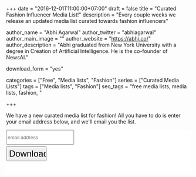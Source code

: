 +++
date = "2016-12-01T11:00:00+07:00"
draft = false
title = "Curated Fashion Influencer Media List!"
description = "Every couple weeks we release an updated media list curated towards fashion influencers"

author_name = "Abhi Agarwal"
author_twitter = "abhiagarwal"
author_main_image = ""
author_website = "https://abhi.co/"
author_description = "Abhi graduated from New York University with a degree in Creation of Artificial Intelligence. He is the co-founder of NewsAI."

download_form = "yes"

categories = ["Free", "Media lists", "Fashion"]
series = ["Curated Media Lists"]
tags = ["Media lists", "Fashion"]
seo_tags = "free media lists, media lists, fashion, "

+++

We have a new curated media list for fashion! All you have to do is enter your email address below, and we'll email you the list.

<link href="//cdn-images.mailchimp.com/embedcode/horizontal-slim-10_7.css" rel="stylesheet" type="text/css">
<style type="text/css">
    #mc_embed_signup{background:#fff; clear:left; font:14px Helvetica,Arial,sans-serif; width:100%;}
    /* Add your own MailChimp form style overrides in your site stylesheet or in this style block.
       We recommend moving this block and the preceding CSS link to the HEAD of your HTML file. */

</style>
<div id="mc_embed_signup">
<form action="http://email3.newsai.co/t/d/s/nqxh/" method="post" id="subForm">
    <div id="mc_embed_signup_scroll">
    <input style="height: 40px; margin-bottom: 5px;" type="email" value="" name="EMAIL" class="email" id="mce-EMAIL" placeholder="email address" required>
    <!-- real people should not fill this in and expect good things - do not remove this or risk form bot signups-->
    <div style="position: absolute; left: -5000px;" aria-hidden="true"><input type="text" name="b_8909ba1ab86f96cce925ea912_e19509d1bf" tabindex="-1" value=""></div>
    <div class="clear"><input style="height: 40px; width: 110px; font-size: 1.5rem!important" type="submit" value="Download!" name="subscribe" id="mc-embedded-subscribe" class="button"></div>
    </div>
</form>

<br>
